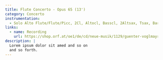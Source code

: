 ```yaml
---
title: Flute Concerto - Opus 65 (13')
category: Concerto
instrumentation:
  - Solo Alto Flute/Flute/Picc, 2Cl, Altocl, Basscl, 2Altsax, Tsax, Barsax, 4Hn, 2Thn, Tb, Timp+3
links:
  - name: Recording
    url: https://shop.orf.at/oe1/de/cd/neue-musik/1129/guenter-voglmayr-on-air
description: |
  Lorem ipsum dolor sit amed and so on
  and so forth.
---
```

